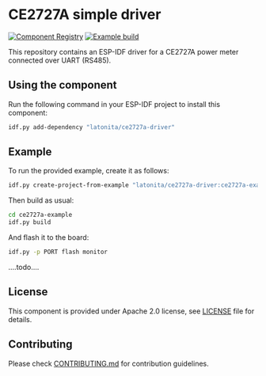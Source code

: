 # CE2727A simple driver

[![Component Registry](https://components.espressif.com/components/latonita/ce2727a-driver/badge.svg)](https://components.espressif.com/components/latonita/ce2727a-driver) [![Example build](https://github.com/latonita/ce2727a-driver/actions/workflows/build_example.yml/badge.svg)](https://github.com/latonita/ce2727a-driver/actions/workflows/build_example.yml)

This repository contains an ESP-IDF driver for a CE2727A power meter connected over UART (RS485).

## Using the component

Run the following command in your ESP-IDF project to install this component:
```bash
idf.py add-dependency "latonita/ce2727a-driver"
```

## Example

To run the provided example, create it as follows:

```bash
idf.py create-project-from-example "latonita/ce2727a-driver:ce2727a-example"
```

Then build as usual:
```bash
cd ce2727a-example
idf.py build
```

And flash it to the board:
```bash
idf.py -p PORT flash monitor
```

....todo....

## License

This component is provided under Apache 2.0 license, see [LICENSE](LICENSE.md) file for details.

## Contributing

Please check [CONTRIBUTING.md](CONTRIBUTING.md) for contribution guidelines.
